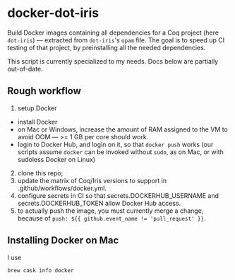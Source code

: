 # docker-dot-iris

Build Docker images containing all dependencies for a Coq project (here `dot-iris`) — extracted from `dot-iris`'s `opam` file.
The goal is to speed up CI testing of that project, by preinstalling all the needed dependencies.

This script is currently specialized to my needs. Docs below are partially out-of-date.

## Rough workflow 

1. setup Docker
 - install Docker
 - on Mac or Windows, increase the amount of RAM assigned to the VM to avoid OOM — >= 1 GB per core should work.
 - login to Docker Hub, and login on it, so that `docker push` works (our scripts assume `docker` can be invoked without `sudo`, as on Mac, or with sudoless Docker on Linux)
2. clone this repo;
3. update the matrix of Coq/Iris versions to support in .github/workflows/docker.yml.
4. configure secrets in CI so that secrets.DOCKERHUB_USERNAME and secrets.DOCKERHUB_TOKEN allow Docker Hub access.
5. to actually push the image, you must currently merge a change, because of `push: ${{ github.event_name != 'pull_request' }}`.

## Installing Docker on Mac

I use
```
brew cask info docker
```
